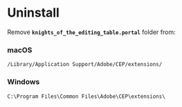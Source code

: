 # Uninstall

Remove **`knights_of_the_editing_table.portal`** folder from:

### macOS

```
/Library/Application Support/Adobe/CEP/extensions/
```

### Windows

```
C:\Program Files\Common Files\Adobe\CEP\extensions\
```
